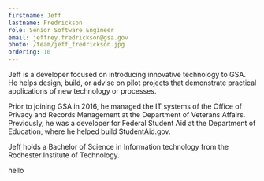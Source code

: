 ```yaml
---
firstname: Jeff
lastname: Fredrickson
role: Senior Software Engineer
email: jeffrey.fredrickson@gsa.gov
photo: /team/jeff_fredrickson.jpg
ordering: 10
---
```


Jeff is a developer focused on introducing innovative technology to GSA. He helps design, build, or advise on pilot projects that demonstrate practical applications of new technology or processes.

Prior to joining GSA in 2016, he managed the IT systems of the Office of Privacy and Records Management at the Department of Veterans Affairs. Previously, he was a developer for Federal Student Aid at the Department of Education, where he helped build StudentAid.gov.

Jeff holds a Bachelor of Science in Information technology from the Rochester Institute of Technology.

hello
